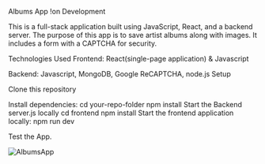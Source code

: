 Albums App
!on Development 

This is a full-stack application built using JavaScript, React, and a backend server. The purpose of this app is to save artist albums along with images. It includes a form with a CAPTCHA for security.

Technologies Used
Frontend:
React(single-page application) & Javascript

Backend:
Javascript, MongoDB, Google ReCAPTCHA, node.js
Setup

Clone this repository

Install dependencies:
cd your-repo-folder
npm install
Start the Backend server.js locally
cd frontend
npm install
Start the frontend application locally:
npm run dev

Test the App.

![AlbumsApp](https://github.com/Goleo87/Deployment/assets/143517073/154e3668-540f-4139-a14f-cb78620bfea0)
